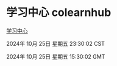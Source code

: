 # 学习中心 colearnhub
[学习中心](http://219.139.199.238:56308/colearnhub/)

2024年 10月 25日 星期五 23:30:02 CST

2024年 10月 25日 星期五 15:30:02 GMT
